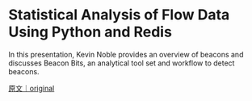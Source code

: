 
# Statistical Analysis of Flow Data Using Python and Redis

In this presentation, Kevin Noble provides an overview of beacons and discusses Beacon Bits, an analytical tool set and workflow to detect beacons.

[原文｜original](https://insights.sei.cmu.edu/library/statistical-analysis-of-flow-data-using-python-and-redis/)
        